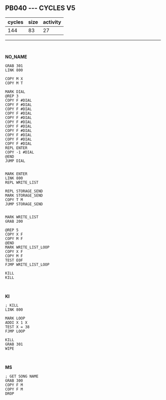 ## PB040 --- CYCLES V5

| cycles | size | activity |
| ------ | ---- | -------- |
| 144 | 83 | 27 |
<hr>
<br>

**NO_NAME**

```
GRAB 301
LINK 800

COPY M X
COPY M T

MARK DIAL
@REP 3
COPY F #DIAL
COPY F #DIAL
COPY F #DIAL
COPY F #DIAL
COPY F #DIAL
COPY F #DIAL
COPY F #DIAL
COPY F #DIAL
COPY F #DIAL
COPY F #DIAL
COPY F #DIAL
REPL ENTER
COPY -1 #DIAL
@END
JUMP DIAL


MARK ENTER
LINK 800
REPL WRITE_LIST

REPL STORAGE_SEND
MARK STORAGE_SEND
COPY T M
JUMP STORAGE_SEND


MARK WRITE_LIST
GRAB 200

@REP 5
COPY X F
COPY M F
@END
MARK WRITE_LIST_LOOP
COPY X F
COPY M F
TEST EOF
FJMP WRITE_LIST_LOOP

KILL
KILL
```

<br>

**KI**

```
; KILL
LINK 800

MARK LOOP
ADDI X 1 X
TEST X = 38
FJMP LOOP

KILL
GRAB 301
WIPE
```

<br>

**MS**

```
; GET SONG NAME
GRAB 300
COPY F M
COPY F M
DROP
```
